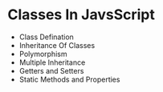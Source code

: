 # Classes In JavsScript

- Class Defination
- Inheritance Of Classes
- Polymorphism
- Multiple Inheritance
- Getters and Setters
- Static Methods and Properties
